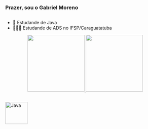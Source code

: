 ### Prazer, sou o Gabriel Moreno
##
- 📖 Estudande de Java
- 👨🏼‍💻 Estudande de ADS no IFSP/Caraguatatuba
<div align="center">
  <a href="https://github.com/ielmoreno">
  <img height="180em" src="https://github-readme-stats.vercel.app/api?username=ielmoreno&show_icons=true&theme=onedark&include_all_commits=true&count_private=true"/>
  <img height="180em" src="https://github-readme-stats.vercel.app/api/top-langs/?username=ielmoreno&layout=compact&langs_count=7&theme=onedark"/>
</div>
  
##
  <img align="center" alt="Java" height="70" src="https://cdn.jsdelivr.net/gh/devicons/devicon/icons/java/java-original-wordmark.svg">
